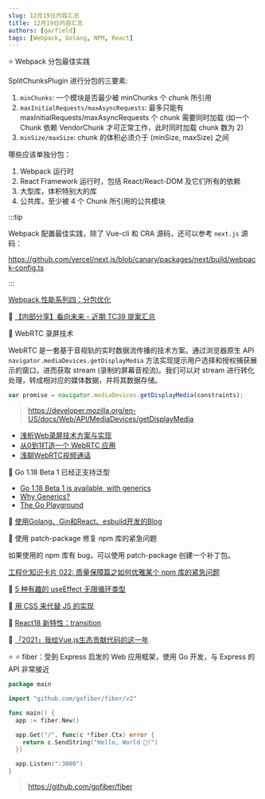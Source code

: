 ```yaml
---
slug: 12月19日内容汇总
title: 12月19日内容汇总
authors: [garfield]
tags: [Webpack, Golang, NPM, React]
---
```


⭐️ Webpack 分包最佳实践

SplitChunksPlugin 进行分包的三要素:

1. `minChunks`: 一个模块是否最少被 minChunks 个 chunk 所引用
2. `maxInitialRequests/maxAsyncRequests`: 最多只能有 maxInitialRequests/maxAsyncRequests 个 chunk 需要同时加载 (如一个 Chunk 依赖 VendorChunk 才可正常工作，此时同时加载 chunk 数为 2)
3. `minSize/maxSize`: chunk 的体积必须介于 (minSize, maxSize) 之间

哪些应该单独分包：

1. Webpack 运行时
2. React Framework 运行时，包括 React/React-DOM 及它们所有的依赖
3. 大型库，体积特别大的库
4. 公共库，至少被 4 个 Chunk 所引用的公共模块

:::tip

Webpack 配置最佳实践，除了 Vue-cli 和 CRA 源码，还可以参考 `next.js` 源码：

https://github.com/vercel/next.js/blob/canary/packages/next/build/webpack-config.ts

:::

[Webpack 性能系列四：分包优化](https://mp.weixin.qq.com/s/LrASIdA19iwIwng29G5HpA)

📒 [【内部分享】看向未来 - 近期 TC39 提案汇总](https://mp.weixin.qq.com/s/AxwT588VKRxnlkBlXICMpQ)

📒 WebRTC 录屏技术

WebRTC 是一套基于音视轨的实时数据流传播的技术方案。通过浏览器原生 API `navigator.mediaDevices.getDisplayMedia` 方法实现提示用户选择和授权捕获展示的窗口，进而获取 stream (录制的屏幕音视流)。我们可以对 stream 进行转化处理，转成相对应的媒体数据，并将其数据存储。

```js
var promise = navigator.mediaDevices.getDisplayMedia(constraints);
```

> https://developer.mozilla.org/en-US/docs/Web/API/MediaDevices/getDisplayMedia

- [浅析Web录屏技术方案与实现](https://juejin.cn/post/7028723258019020836)
- [从0到1打造一个 WebRTC 应用](https://juejin.cn/post/6896045087659130894)
- [浅聊WebRTC视频通话](https://juejin.cn/post/7010954456548245541)

📒 Go 1.18 Beta 1 已经正支持泛型

- [Go 1.18 Beta 1 is available, with generics](https://go.dev/blog/go1.18beta1)
- [Why Generics?](https://go.dev/blog/why-generics)
- [The Go Playground](https://go.dev/play/?v=gotip)

📒 [使用Golang、Gin和React、esbuild开发的Blog](https://juejin.cn/post/7041846339189080101)

📒 使用 patch-package 修复 npm 库的紧急问题

如果使用的 npm 库有 bug，可以使用 patch-package 创建一个补丁包。

[工程化知识卡片 022: 质量保障篇之如何优雅某个 npm 库的紧急问题](https://juejin.cn/post/7029310620952428558)

📒 [5 种有趣的 useEffect 无限循环类型](https://mp.weixin.qq.com/s/WWQa4kJXAblBkZS5zx3HBw)

📒 [用 CSS 来代替 JS 的实现](https://github.com/you-dont-need/You-Dont-Need-JavaScript)

📒 [React18 新特性：transition](https://juejin.cn/post/7027995169211285512)

📒 [「2021」我给Vue.js生态贡献代码的这一年](https://juejin.cn/post/7038370502926139399)

⭐️ ⭐️ fiber：受到 Express 启发的 Web 应用框架，使用 Go 开发，与 Express 的 API 非常接近

```go
package main

import "github.com/gofiber/fiber/v2"

func main() {
  app := fiber.New()

  app.Get("/", func(c *fiber.Ctx) error {
    return c.SendString("Hello, World 👋!")
  })

  app.Listen(":3000")
}
```

> https://github.com/gofiber/fiber

